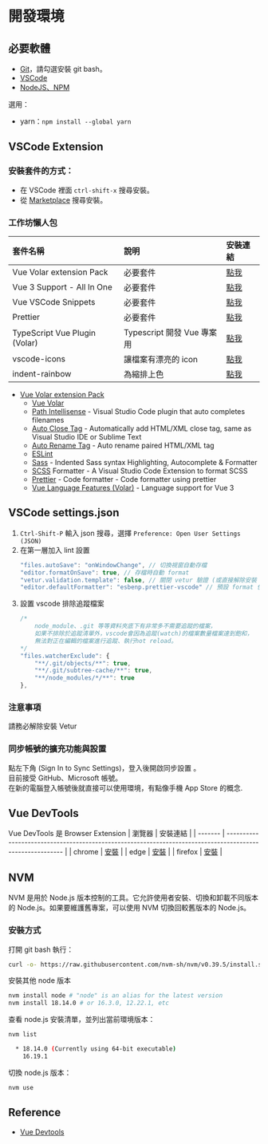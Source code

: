 # 開發環境
## 必要軟體
- [Git](https://git-scm.com/)，請勾選安裝 git bash。
- [VSCode](https://code.visualstudio.com/)
- [NodeJS、NPM](https://nodejs.org/en/download/)

選用：
- yarn：`npm install --global yarn`

## VSCode Extension
### 安裝套件的方式：
- 在 VSCode 裡面 `ctrl-shift-x` 搜尋安裝。
- 從 [Marketplace](https://marketplace.visualstudio.com/) 搜尋安裝。

### 工作坊懶人包
| 套件名稱                      | 說明                       | 安裝連結                                                  |
| :---------------------------- | :------------------------- | :-------------------------------------------------------- |
| Vue Volar extension Pack      | 必要套件                   | [點我](vscode:extension/MisterJ.vue-volar-extention-pack) |
| Vue 3 Support - All In One    | 必要套件                   | [點我](vscode:extension/Wscats.vue)                       |
| Vue VSCode Snippets           | 必要套件                   | [點我](vscode:extension/sdras.vue-vscode-snippets)        |
| Prettier                      | 必要套件                   | [點我](vscode:extension/esbenp.prettier-vscode)           |
| TypeScript Vue Plugin (Volar) | Typescript 開發 Vue 專案用 | [點我](vscode:extension/Vue.vscode-typescript-vue-plugin) |
| vscode-icons                  | 讓檔案有漂亮的 icon        | [點我](vscode:extension/vscode-icons-team.vscode-icons)   |
| indent-rainbow                | 為縮排上色                 | [點我](vscode:extension/oderwat.indent-rainbow)           |

- [Vue Volar extension Pack](https://marketplace.visualstudio.com/items?itemName=MisterJ.vue-volar-extention-pack)
	- [Vue Volar](https://marketplace.visualstudio.com/items?itemName=Vue.volar)
	- [Path Intellisense](https://marketplace.visualstudio.com/items?itemName=christian-kohler.path-intellisense) - Visual Studio Code plugin that auto completes filenames
	- [Auto Close Tag](https://marketplace.visualstudio.com/items?itemName=formulahendry.auto-close-tag) - Automatically add HTML/XML close tag, same as Visual Studio IDE or Sublime Text
	- [Auto Rename Tag](https://marketplace.visualstudio.com/items?itemName=formulahendry.auto-rename-tag) - Auto rename paired HTML/XML tag
	- [ESLint](https://marketplace.visualstudio.com/items?itemName=ms-vscode.vscode-typescript-tslint-plugin)
	- [Sass](https://marketplace.visualstudio.com/items?itemName=Syler.sass-indented) - Indented Sass syntax Highlighting, Autocomplete & Formatter
	- [SCSS](https://marketplace.visualstudio.com/items?itemName=sibiraj-s.vscode-scss-formatter) Formatter - A Visual Studio Code Extension to format SCSS
	- [Prettier](https://marketplace.visualstudio.com/items?itemName=esbenp.prettier-vscode) - Code formatter - Code formatter using prettier
	- [Vue Language Features (Volar)](https://marketplace.visualstudio.com/items?itemName=johnsoncodehk.volar) - Language support for Vue 3

## VSCode settings.json
1. `Ctrl-Shift-P` 輸入 json 搜尋，選擇 `Preference: Open User Settings (JSON)`
2. 在第一層加入 lint 設置
	```js
	"files.autoSave": "onWindowChange", // 切換視窗自動存檔
	"editor.formatOnSave": true, // 存檔時自動 format
	"vetur.validation.template": false, // 關閉 vetur 驗證 (或直接解除安裝 vetur)
	"editor.defaultFormatter": "esbenp.prettier-vscode" // 預設 format 使用 prettier
	```
3. 設置 vscode 排除追蹤檔案
	```js
	/* 
	    node_module、.git 等等資料夾底下有非常多不需要追蹤的檔案，
	    如果不排除於追蹤清單外，vscode會因為追蹤(watch)的檔案數量檔案達到飽和，
	    無法對正在編輯的檔案進行追蹤、執行hot reload。
	*/
	"files.watcherExclude": {
	    "**/.git/objects/**": true,
	    "**/.git/subtree-cache/**": true,
	    "**/node_modules/*/**": true
	},
	```

### 注意事項
請務必解除安裝 Vetur

### 同步帳號的擴充功能與設置
點左下角 (Sign In to Sync Settings)，登入後開啟同步設置 。  
目前接受 GitHub、Microsoft 帳號。  
在新的電腦登入帳號後就直接可以使用環境，有點像手機 App Store 的概念.  

## Vue DevTools
Vue DevTools 是 Browser Extension
| 瀏覽器  | 安裝連結                                                                                                  |
| ------- | --------------------------------------------------------------------------------------------------------- |
| chrome  | [安裝](https://chrome.google.com/webstore/detail/vuejs-devtools/nhdogjmejiglipccpnnnanhbledajbpd)         |
| edge    | [安裝](https://microsoftedge.microsoft.com/addons/detail/vuejs-devtools/olofadcdnkkjdfgjcmjaadnlehnnihnl) |
| firefox | [安裝](https://addons.mozilla.org/en-US/firefox/addon/vue-js-devtools/)                                   |

## NVM
NVM 是用於 Node.js 版本控制的工具。它允許使用者安裝、切換和卸載不同版本的 Node.js。如果要維護舊專案，可以使用 NVM 切換回較舊版本的 Node.js。
### 安裝方式
打開 git bash 執行：
```bash
curl -o- https://raw.githubusercontent.com/nvm-sh/nvm/v0.39.5/install.sh | bash
```
安裝其他 node 版本
```bash
nvm install node # "node" is an alias for the latest version
nvm install 18.14.0 # or 16.3.0, 12.22.1, etc
```
查看 node.js 安裝清單，並列出當前環境版本：
```bash
nvm list

  * 18.14.0 (Currently using 64-bit executable)
    16.19.1
```
切換 node.js 版本：
```bash
nvm use
```
## Reference
 - [Vue Devtools](https://devtools.vuejs.org/guide/installation.html)
